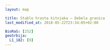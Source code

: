 ```yaml
---
layout: map

title: Stablo hrasta kitnjaka – Debela granica
last_modified_at: 2018-05-22T23:34:05+02:00

BioRaS: [252]
geoSrbija:
  L1_182: [9]
---
```


